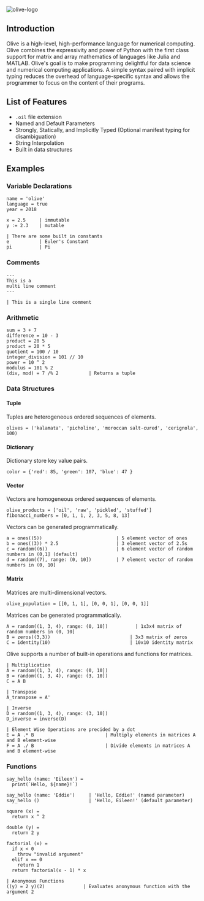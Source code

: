 ![olive-logo](https://github.com/eileenchoe/olive/blob/master/resources/olive-logo2.png)

## Introduction
Olive is a high-level, high-performance language for numerical computing. Olive combines the expressivity and power of Python with the first class support for matrix and array mathematics of languages like Julia and MATLAB. Olive's goal is to make programming delightful for data science and numerical computing applications. A simple syntax paired with implicit typing reduces the overhead of language-specific syntax and allows the programmer to focus on the content of their programs.

## List of Features
- `.oil` file extension
- Named and Default Parameters
- Strongly, Statically, and Implicitly Typed (Optional manifest typing for disambiguation)
- String Interpolation
- Built in data structures

## Examples

### Variable Declarations

```
name = 'olive'
language = true
year = 2018

x = 2.5     | immutable
y := 2.3    | mutable

| There are some built in constants
e           | Euler's Constant
pi          | Pi
```

### Comments

```
---
This is a 
multi line comment
---

| This is a single line comment
```

### Arithmetic

```
sum = 3 + 7
difference = 10 - 3
product = 20 5
product = 20 * 5
quotient = 100 / 10
integer_division = 101 // 10
power = 10 ^ 2
modulus = 101 % 2
(div, mod) = 7 /% 2           | Returns a tuple
```

### Data Structures

#### Tuple

Tuples are heterogeneous ordered sequences of elements. 

```
olives = ('kalamata', 'picholine', 'moroccan salt-cured', 'cerignola', 100)
```

#### Dictionary

Dictionary store key value pairs.

```
color = {'red': 85, 'green': 107, 'blue': 47 }
```

#### Vector

Vectors are homogeneous ordered sequences of elements. 

```
olive_products = ['oil', 'raw', 'pickled', 'stuffed']
fibonacci_numbers = [0, 1, 1, 2, 3, 5, 8, 13]
```

Vectors can be generated programmatically.
```
a = ones((5))                           | 5 element vector of ones
b = ones((3)) * 2.5                     | 3 element vector of 2.5s
c = random((6))                         | 6 element vector of random numbers in (0,1] (default)
d = random((7), range: (0, 10])         | 7 element vector of random numbers in (0, 10]
```

#### Matrix
Matrices are multi-dimensional vectors.

```
olive_population = [[0, 1, 1], [0, 0, 1], [0, 0, 1]]
```

Matrices can be generated programmatically.

```
A = random((1, 3, 4), range: (0, 10])          | 1x3x4 matrix of random numbers in (0, 10]
B = zeros((3,3))						     | 3x3 matrix of zeros
C = identity(10)						     | 10x10 identity matrix
```

Olive supports a number of built-in operations and functions for matrices.

```
| Multiplication
A = random((1, 3, 4), range: (0, 10]) 
B = random((1, 3, 4), range: (3, 10]) 
C = A B

| Transpose
A_transpose = A'

| Inverse
D = random((1, 3, 4), range: (3, 10]) 
D_inverse = inverse(D)

| Element Wise Operations are precided by a dot
E = A .* B							| Multiply elements in matrices A and B element-wise
F = A ./ B							| Divide elements in matrices A and B element-wise
```

### Functions
```
say_hello (name: 'Eileen') =
  print(`Hello, ${name}!`)

say_hello (name: 'Eddie')     | 'Hello, Eddie!' (named parameter)
say_hello ()                  | 'Hello, Eileen!' (default parameter)

square (x) =
  return x ^ 2
 
double (y) =
  return 2 y
  
factorial (x) =
  if x < 0
    throw "invalid argument"
  elif x == 0
    return 1
  return factorial(x - 1) * x
  
| Anonymous Functions
((y) = 2 y)(2)				| Evaluates anonymous function with the argument 2
```

